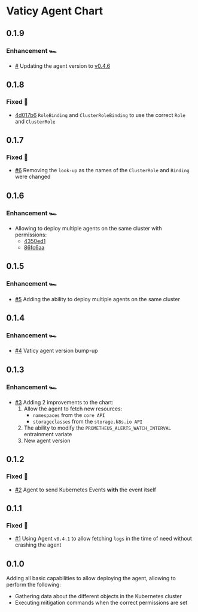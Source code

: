 # Vaticy Agent Chart

## 0.1.9

### Enhancement 🏎️

- [#](https://github.com/vaticyai/agent-chart/pull/) Updating the agent version to [v0.4.6](https://github.com/vaticyai/kubernetes-agent/releases/tag/v0.4.6)

## 0.1.8

### Fixed 🔧

- [4d017b6](https://github.com/vaticyai/agent-chart/commit/4d017b602bbc1b8cd57ebeba4db16efb2872a62e) `RoleBinding` and `ClusterRoleBinding` to use the correct `Role` and `ClusterRole`

## 0.1.7

### Fixed 🔧

- [#6](https://github.com/vaticyai/agent-chart/pull/6) Removing the `look-up` as the names of the `ClusterRole` and `Binding` were changed

## 0.1.6

### Enhancement 🏎️

- Allowing to deploy multiple agents on the same cluster with permissions:
  - [4350ed1](https://github.com/vaticyai/agent-chart/commit/4350ed17ee9b01f6a605823a45883b2c32e90252)
  - [86fc6aa](https://github.com/vaticyai/agent-chart/commit/86fc6aac66fe0d7842555ea795749f6b1ff2bbd4)

## 0.1.5

### Enhancement 🏎️

- [#5](https://github.com/vaticyai/agent-chart/pull/5) Adding the ability to deploy multiple agents on the same cluster

## 0.1.4

### Enhancement 🏎️

- [#4](https://github.com/vaticyai/agent-chart/pull/4) Vaticy agent version bump-up

## 0.1.3

### Enhancement 🏎️

- [#3](https://github.com/vaticyai/agent-chart/pull/3) Adding 2 improvements to the chart:
  1. Allow the agent to fetch new resources:
        - `namespaces` from the `core API`
        - `storageclasses` from the `storage.k8s.io API`
  2. The ability to modify the `PROMETHEUS_ALERTS_WATCH_INTERVAL` entrainment variate
  3. New agent version

## 0.1.2

### Fixed 🔧

- [#2](https://github.com/vaticyai/agent-chart/pull/2) Agent to send Kubernetes Events **with** the event itself

## 0.1.1

### Fixed 🔧

- [#1](https://github.com/vaticyai/agent-chart/pull/1) Using Agent `v0.4.1` to allow fetching `logs` in the time of need without crashing the agent

## 0.1.0

Adding all basic capabilities to allow deploying the agent,
allowing to perform the following:

- Gathering data about the different objects in the Kubernetes cluster
- Executing mitigation commands when the correct permissions are set
